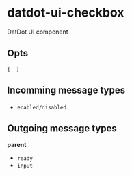 # datdot-ui-checkbox
DatDot UI component

Opts
---

`{  }`

Incomming message types
---

- `enabled/disabled`

Outgoing message types
---

**parent**
- `ready`
- `input`